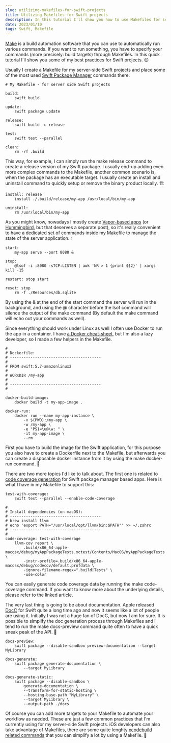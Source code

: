 ```yaml
---
slug: utilizing-makefiles-for-swift-projects
title: Utilizing Makefiles for Swift projects
description: In this tutorial I'll show you how to use Makefiles for server-side Swift projects to help running utility tasks in a more simple way.
date: 2023/01/10
tags: Swift, Makefile
---
```


[Make](https://en.wikipedia.org/wiki/Make_(software)) is a build automation software that you can use to automatically run various commands. If you want to run something, you have to specify your commands (more precisely: build targets) through Makefiles. In this quick tutorial I'll show you some of my best practices for Swift projects. 😉

Usually I create a Makefile for my server-side Swift projects and place some of the most used [Swift Package Manager](https://theswiftdev.com/swift-package-manager-tutorial/) commands there.

```
# My Makefile - for server side Swift projects

build:
    swift build

update: 
    swift package update

release:
    swift build -c release
    
test:
    swift test --parallel

clean:
    rm -rf .build
```

This way, for example, I can simply run the make release command to create a release version of my Swift package. I usually end-up adding even more complex commands to the Makefile, another common scenario is, when the package has an executable target. I usually create an install and uninstall command to quickly setup or remove the binary product locally. 🏗️

```
install: release
    install ./.build/release/my-app /usr/local/bin/my-app

uninstall:
    rm /usr/local/bin/my-app
```

As you might know, nowadays I mostly create [Vapor-based apps](https://theswiftdev.gumroad.com/l/practical-server-side-swift) (or [Hummingbird](https://github.com/hummingbird-project/hummingbird), but that deserves a separate post), so it's really convenient to have a dedicated set of commands inside my Makefile to manage the state of the server application. 💧

```
start:
    my-app serve --port 8080 &
    
stop:
    @lsof -i :8080 -sTCP:LISTEN | awk 'NR > 1 {print $$2}' | xargs kill -15

restart: stop start

reset: stop
    rm -f ./Resources/db.sqlite
```

By using the & at the end of the start command the server will run in the background, and using the @ character before the lsof command will silence the output of the make command (By default the make command will echo out your commands as well).

Since everything should work under Linux as well I often use Docker to run the app in a container. I have [a Docker cheat-sheet](https://theswiftdev.com/server-side-swift-projects-inside-docker-using-vapor-4/), but I'm also a lazy developer, so I made a few helpers in the Makefile.

```
#
# Dockerfile:
# ----------------------------------------
#
# FROM swift:5.7-amazonlinux2
# 
# WORKDIR /my-app
#
# ----------------------------------------
#

docker-build-image:
    docker build -t my-app-image .

docker-run:
    docker run --name my-app-instance \
        -v $(PWD):/my-app \
        -w /my-app \
        -e "PS1=\u@\w: " \
        -it my-app-image \
        --rm
```

First you have to build the image for the Swift application, for this purpose you also have to create a Dockerfile next to the Makefile, but afterwards you can create a disposable docker instance from it by using the make docker-run command. 🐳

There are two more topics I'd like to talk about. The first one is related to [code coverage generation](https://theswiftdev.com/code-coverage-for-swift-package-manager-based-apps/) for Swift package manager based apps. Here is what I have in my Makefile to support this:

```
test-with-coverage:
    swift test --parallel --enable-code-coverage

# 
# Install dependencies (on macOS):
# ----------------------------------------
# brew install llvm
# echo 'export PATH="/usr/local/opt/llvm/bin:$PATH"' >> ~/.zshrc
# ----------------------------------------
# 
code-coverage: test-with-coverage
    llvm-cov report \
        .build/x86_64-apple-macosx/debug/myAppPackageTests.xctest/Contents/MacOS/myAppPackageTests \
        -instr-profile=.build/x86_64-apple-macosx/debug/codecov/default.profdata \
        -ignore-filename-regex=".build|Tests" \
        -use-color
```

You can easily generate code coverage data by running the make code-coverage command. If you want to know more about the underlying details, please refer to the linked article.

The very last thing is going to be about documentation. Apple released [DocC](https://github.com/apple/swift-docc) for Swift quite a long time ago and now it seems like a lot of people are using it. Initially I was not a huge fan of DocC, but now I am for sure. It is possible to simplify the doc generation process through Makefiles and I tend to run the make docs-preview command quite often to have a quick sneak peak of the API. 🔨

```
docs-preview:
    swift package --disable-sandbox preview-documentation --target MyLibrary

docs-generate:
    swift package generate-documentation \
        --target MyLibrary

docs-generate-static:
    swift package --disable-sandbox \
        generate-documentation \
        --transform-for-static-hosting \
        --hosting-base-path "MyLibrary" \
        --target MyLibrary \
        --output-path ./docs
```

Of course you can add more targets to your Makefile to automate your workflow as needed. These are just a few common practices that I'm currently using for my server-side Swift projects. iOS developers can also take advantage of Makefiles, there are some quite lenghty [xcodebuild related commands](https://theswiftdev.com/deep-dive-into-swift-frameworks/) that you can simplify a lot by using a Makefile. 💪